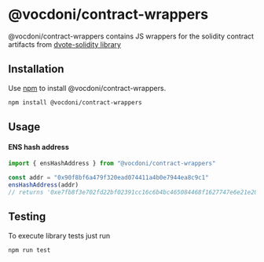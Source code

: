 # @vocdoni/contract-wrappers

@vocdoni/contract-wrappers contains JS wrappers for the solidity contract artifacts from [dvote-solidity library](https://github.com/vocdoni/dvote-solidity/)

## Installation

Use [npm](https://www.npmjs.com/) to install @vocdoni/contract-wrappers.

```bash
npm install @vocdoni/contract-wrappers
```

## Usage

#### ENS hash address

```ts
import { ensHashAddress } from "@vocdoni/contract-wrappers"

const addr = "0x90f8bf6a479f320ead074411a4b0e7944ea8c9c1"
ensHashAddress(addr)
// returns '0xe7fb8f3e702fd22bf02391cc16c6b4bc465084468f1627747e6e21e2005f880e'
```

## Testing

To execute library tests just run

```bash
npm run test
```
